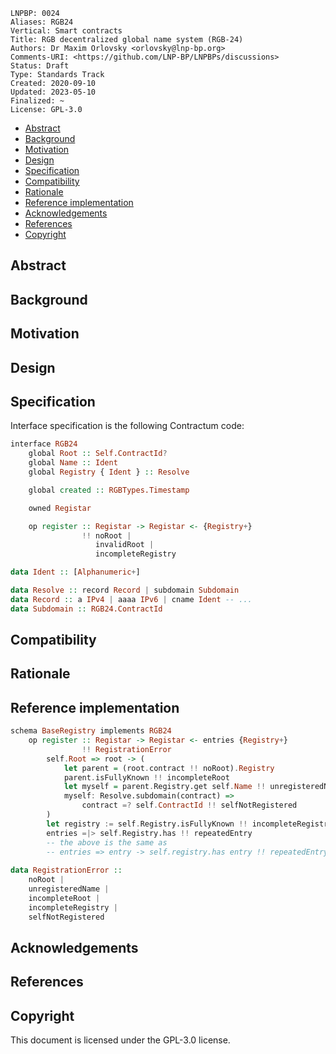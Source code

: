 ```
LNPBP: 0024
Aliases: RGB24
Vertical: Smart contracts
Title: RGB decentralized global name system (RGB-24)
Authors: Dr Maxim Orlovsky <orlovsky@lnp-bp.org>
Comments-URI: <https://github.com/LNP-BP/LNPBPs/discussions>
Status: Draft
Type: Standards Track
Created: 2020-09-10
Updated: 2023-05-10
Finalized: ~
License: GPL-3.0
```

- [Abstract](#abstract)
- [Background](#background)
- [Motivation](#motivation)
- [Design](#design)
- [Specification](#specification)
- [Compatibility](#compatibility)
- [Rationale](#rationale)
- [Reference implementation](#reference-implementation)
- [Acknowledgements](#acknowledgements)
- [References](#references)
- [Copyright](#copyright)


## Abstract


## Background


## Motivation


## Design


## Specification

Interface specification is the following Contractum code:

```haskell
interface RGB24
    global Root :: Self.ContractId?
    global Name :: Ident
    global Registry { Ident } :: Resolve

    global created :: RGBTypes.Timestamp

    owned Registar

    op register :: Registar -> Registar <- {Registry+}
                !! noRoot |
                   invalidRoot |
                   incompleteRegistry

data Ident :: [Alphanumeric+]

data Resolve :: record Record | subdomain Subdomain
data Record :: a IPv4 | aaaa IPv6 | cname Ident -- ...
data Subdomain :: RGB24.ContractId
```

## Compatibility


## Rationale


## Reference implementation

```haskell
schema BaseRegistry implements RGB24
    op register :: Registar -> Registar <- entries {Registry+}
                !! RegistrationError
        self.Root => root -> (
            let parent = (root.contract !! noRoot).Registry
            parent.isFullyKnown !! incompleteRoot
            let myself = parent.Registry.get self.Name !! unregisteredName
            myself: Resolve.subdomain(contract) => 
                contract =? self.ContractId !! selfNotRegistered
        )
        let registry := self.Registry.isFullyKnown !! incompleteRegistry
        entries =|> self.Registry.has !! repeatedEntry
        -- the above is the same as
        -- entries => entry -> self.registry.has entry !! repeatedEntry
        
data RegistrationError :: 
    noRoot |
    unregisteredName |
    incompleteRoot |
    incompleteRegistry |
    selfNotRegistered
```


## Acknowledgements


## References


## Copyright

This document is licensed under the GPL-3.0 license.

